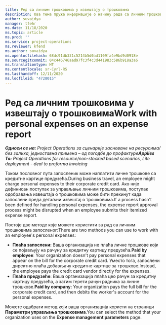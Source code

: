 ```yaml
---
title: Ред са личним трошковима у извештају о трошковима
description: Ова тема пружа информације о начину рада са личним трошковима које су остварили запослен на пословним путовањима.
author: suvaidya
manager: tfehr
ms.date: 11/18/2020
ms.topic: article
ms.prod: ''
ms.service: project-operations
ms.reviewer: kfend
ms.author: suvaidya
ms.openlocfilehash: 68dc91db331c5214b5d0ad1109fa4e9bd9d0918e
ms.sourcegitcommit: 04c446746aad97fc3f4c3d441983c586b918a3a6
ms.translationtype: HT
ms.contentlocale: sr-Cyrl-RS
ms.lasthandoff: 12/11/2020
ms.locfileid: "4728015"
---
```

# <a name="work-with-personal-expenses-on-an-expense-report"></a><span data-ttu-id="abbd0-103">Ред са личним трошковима у извештају о трошковима</span><span class="sxs-lookup"><span data-stu-id="abbd0-103">Work with personal expenses on an expense report</span></span>

<span data-ttu-id="abbd0-104">_**Односи се на:** Project Operations за сценарије засноване на ресурсима/без залиха, једноставна примена – од погодбе до профактуре_</span><span class="sxs-lookup"><span data-stu-id="abbd0-104">_**Applies To:** Project Operations for resource/non-stocked based scenarios, Lite deployment - deal to proforma invoicing_</span></span>

<span data-ttu-id="abbd0-105">Током пословног пута запосленик може наплатити личне трошкове са кредитне картице предузећа.</span><span class="sxs-lookup"><span data-stu-id="abbd0-105">During business travel, an employee might charge personal expenses to their corporate credit card.</span></span> <span data-ttu-id="abbd0-106">Ако није дефинисан поступак за управљање личним трошковима, поступак одобравања извештаја о трошковима може бити прекинут када запослени преда детаљни извештај о трошковима.</span><span class="sxs-lookup"><span data-stu-id="abbd0-106">If a process hasn't been defined for handling personal expenses, the expense report approval process might be disrupted when an employee submits their itemized expense report.</span></span>

<span data-ttu-id="abbd0-107">Постоје две методе које можете користити за рад са личним трошковима запосленог:</span><span class="sxs-lookup"><span data-stu-id="abbd0-107">There are two methods you can use to work with an employee's personal expenses:</span></span>

  - <span data-ttu-id="abbd0-108">**Плаћа запослени**: Ваша организација не плаћа личне трошкове који се појављују на рачуну за кредитну картицу предузећа.</span><span class="sxs-lookup"><span data-stu-id="abbd0-108">**Paid by employee**: Your organization doesn't pay personal expenses that appear on the bill for the corporate credit card.</span></span> <span data-ttu-id="abbd0-109">Уместо тога, запослени директно плаћа добављачу кредитне картице за трошкове.</span><span class="sxs-lookup"><span data-stu-id="abbd0-109">Instead, the employee pays the credit card vendor directly for the expenses.</span></span> 
  - <span data-ttu-id="abbd0-110">**Плаћа предузеће**: Ваша организација плаћа цео рачун за кредитну картицу предузећа, а затим терети рачун радника за личне трошкове.</span><span class="sxs-lookup"><span data-stu-id="abbd0-110">**Paid by company**: Your organization pays the full bill for the corporate credit card, and then debits the worker's account for the personal expenses.</span></span>

<span data-ttu-id="abbd0-111">Можете одабрати метод који ваша организација користи на страници **Параметри управљања трошковима**.</span><span class="sxs-lookup"><span data-stu-id="abbd0-111">You can select the method that your organization uses on the **Expense management parameters** page.</span></span>
